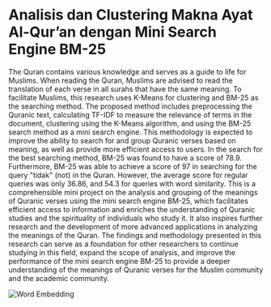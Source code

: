 # Analisis dan Clustering Makna Ayat Al-Qur’an dengan Mini Search Engine BM-25

The Quran contains various knowledge and serves as a guide to life for Muslims. When reading the Quran, Muslims are advised to read the translation of each verse in all surahs that have the same meaning. To facilitate Muslims, this research uses K-Means for clustering and BM-25 as the searching method. The proposed method includes preprocessing the Quranic text, calculating TF-IDF to measure the relevance of terms in the document, clustering using the K-Means algorithm, and using the BM-25 search method as a mini search engine. This methodology is expected to improve the ability to search for and group Quranic verses based on meaning, as well as provide more efficient access to users. In the search for the best searching method, BM-25 was found to have a score of 78.9. Furthermore, BM-25 was able to achieve a score of 97 in searching for the query "tidak" (not) in the Quran. However, the average score for regular queries was only 36.86, and 54.3 for queries with word similarity. This is a comprehensible mini project on the analysis and grouping of the meanings of Quranic verses using the mini search engine BM-25, which facilitates efficient access to information and enriches the understanding of Quranic studies and the spirituality of individuals who study it. It also inspires further research and the development of more advanced applications in analyzing the meanings of the Quran. The findings and methodology presented in this research can serve as a foundation for other researchers to continue studying in this field, expand the scope of analysis, and improve the performance of the mini search engine BM-25 to provide a deeper understanding of the meanings of Quranic verses for the Muslim community and the academic community.

![Word Embedding](https://github.com/user-attachments/assets/5c7c72bd-354c-41f9-86f0-6c68de5941c0)

